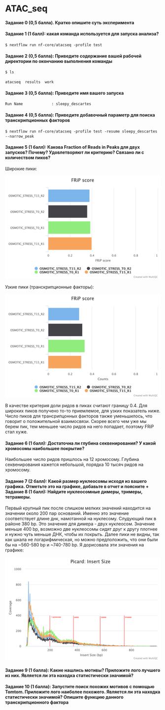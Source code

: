 # ATAC_seq

#### Задание 0 (0,5 балла). Кратко опишите суть эксперимента

#### Задание 1 (1 балл): какая команда используется для запуска анализа?
```
$ nextflow run nf-core/atacseq -profile test
```
#### Задание 2 (0,5 балла): Приведите содержание вашей рабочей директории по окончанию выполнения команды
```
$ ls

atacseq  results  work
```
#### Задание 3 (0,5 балла): Приведите имя вашего запуска
```
Run Name             : sleepy_descartes
```
#### Задание 4 (0,5 балла): Приведите добавочный параметр для поиска транскрипционных факторов
```
$ nextflow run nf-core/atacseq -profile test -resume sleepy_descartes --narrow_peak
```
#### Задание 5 (1 балл): Какова Fraction of Reads in Peaks для двух запусков? Почему? Удовлетворяют ли критерию? Связано ли с количеством пиков?

Широкие пики:

![GitHub Logo](mqc_hcplot_mrecxaodyq.png)

Узкие пики (транскрипционные факторы):

![GitHub Logo](mqc_hcplot_aihytrcpes.png)

В качестве критерия доли ридов в пиках считают границу 0.4. Для широких пиков получено то-то приемлемое, для узких показатель ниже. Число пиков для трансрипцонных факторов также уменьшилось, что говорит о положительной взаимосвязи. Скорее всего чем уже мы берем пик, тем меньшее число ридов на него попадает, поэтому FRiP стал хуже.

#### Задание 6 (1 балл): Достаточна ли глубина секвенирования? У какой хромосомы наибольшее покрытие?

Наибольшее число ридов пришлось на 12 хромосому. Глубина секвенирования кажется небольшой, порядка 10 тысяч ридов на хромосому.

#### Задание 7 (2 балл): Какой размер нуклеосомы исходя из вашего графика. Отметьте это на графике, добавьте в отчет и поясните + Задание 8 (1 балл): Найдите нуклеосомные димеры, тримеры, тетрамеры.

Первый крупный пик после слишком мелких значений находится на значении около 200 пар оснований. Именно это значение соответствует длине днк, намотанной на нуклесому. Слудующий пик в районе 380 bp. Это значение для димера - двух нуклеосом. Значение меньше 400 bp, возможно две нуклеосомы сидят друг к другу плотнее и нужно чуть меньше ДНК, чтобы их покрыть. Далее пики не видны, так как шкала не логарифмическая, но можно предположить, что они были бы на ~560-580 bp и ~740-780 bp. Я дорисовала эти значения на графике:

![GitHub Logo](picard_insert_size.png)

#### Задание 9 (1 балла): Какие нашлись мотивы? Приложите лого лучшего из них. Является ли эта находка статистически значимой?

#### Задание 10 (1 балла): Запустите поиск похожих мотивов с помощью Tomtom. Приложите лого наиболее похожего. Является ли эта находка статистически значимой? Опишите функцию данного транскрипционного фактора
